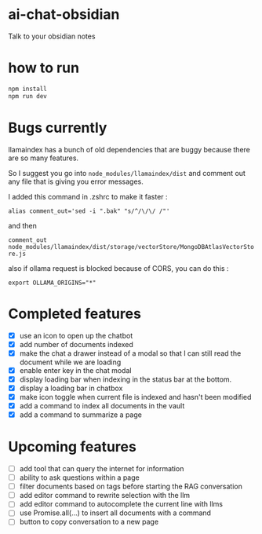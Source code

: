 # ai-chat-obsidian
Talk to your obsidian notes

# how to run

```bash
npm install
npm run dev
```
# Bugs currently

llamaindex has a bunch of old dependencies that are buggy because there are so many features.

So I suggest you go into ```node_modules/llamaindex/dist``` and comment out any file that is giving you error messages.

I added this command in .zshrc to make it faster :

```alias comment_out='sed -i ".bak" "s/^/\/\/ /"'```

and then 

```comment_out node_modules/llamaindex/dist/storage/vectorStore/MongoDBAtlasVectorStore.js```

also if ollama request is blocked because of CORS, you can do this : 

```export OLLAMA_ORIGINS="*"```

# Completed features 
- [X] use an icon to open up the chatbot
- [X] add number of documents indexed 
- [X] make the chat a drawer instead of a modal so that I can still read the document while we are loading
- [X] enable enter key in the chat modal
- [X] display loading bar when indexing in the status bar at the bottom.
- [X] display a loading bar in chatbox
- [X] make icon toggle when current file is indexed and hasn't been modified
- [X] add a command to index all documents in the vault
- [X] add a command to summarize a page

# Upcoming features
- [ ] add tool that can query the internet for information
- [ ] ability to ask questions within a page
- [ ] filter documents based on tags before starting the RAG conversation
- [ ] add editor command to rewrite selection with the llm
- [ ] add editor command to autocomplete the current line with llms
- [ ] use Promise.all(...) to insert all documents with a command
- [ ] button to copy conversation to a new page
